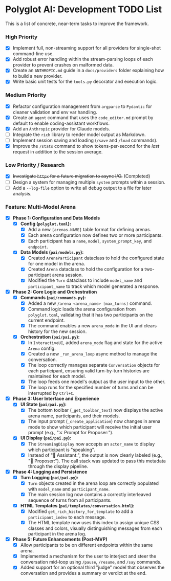 # Polyglot AI: Development TODO List

This is a list of concrete, near-term tasks to improve the framework.

### High Priority

- [x] Implement full, non-streaming support for all providers for single-shot command-line use.
- [x] Add robust error handling within the stream-parsing loops of each provider to prevent crashes on malformed data.
- [x] Create an `ANTHROPIC.md` guide in a `docs/providers` folder explaining how to build a new provider.
- [x] Write basic unit tests for the `tools.py` decorator and execution logic.

### Medium Priority

- [x] Refactor configuration management from `argparse` to `Pydantic` for cleaner validation and env var handling.
- [x] Create an `agent` command that uses the `code_editor.md` prompt by default to enable coding-assistant workflows.
- [x] Add an `Anthropic` provider for Claude models.
- [ ] Integrate the `rich` library to render model output as Markdown.
- [ ] Implement session saving and loading (`/save` and `/load` commands).
- [x] Improve the `/stats` command to show tokens-per-second for the *last* request in addition to the session average.

### Low Priority / Research

- [x] ~~Investigate `httpx` for a future migration to async I/O.~~ (Completed)
- [ ] Design a system for managing multiple `system` prompts within a session.
- [ ] Add a `--log-file` option to write all debug output to a file for later analysis.

### Feature: Multi-Model Arena
- [x] **Phase 1: Configuration and Data Models**
    - [x] **Config (`polyglot.toml`):**
        - [x] Add a new `[arenas.NAME]` table format for defining arenas.
        - [x] Each arena configuration now defines two or more participants.
        - [x] Each participant has a `name`, `model`, `system_prompt_key`, and `endpoint`.
    - [x] **Data Models (`pai/models.py`):**
        - [x] Created `ArenaParticipant` dataclass to hold the configured state for one model in the arena.
        - [x] Created `Arena` dataclass to hold the configuration for a two-participant arena session.
        - [x] Modified the `Turn` dataclass to include `model_name` and `participant_name` to track which model generated a response.
- [x] **Phase 2: Core Logic and Orchestration**
    - [x] **Commands (`pai/commands.py`):**
        - [x] Added a new `/arena <arena_name> [max_turns]` command.
        - [x] Command logic loads the arena configuration from `polyglot.toml`, validating that it has two participants on the current endpoint.
        - [x] The command enables a new `arena_mode` in the UI and clears history for the new session.
    - [x] **Orchestration (`pai/pai.py`):**
        - [x] In `InteractiveUI`, added `arena_mode` flag and state for the active `Arena` config.
        - [x] Created a new `_run_arena_loop` async method to manage the conversation.
        - [x] The loop correctly manages separate `Conversation` objects for each participant, ensuring valid turn-by-turn histories are maintained for each model.
        - [x] The loop feeds one model's output as the user input to the other.
        - [x] The loop runs for the specified number of turns and can be interrupted by `Ctrl+C`.
- [x] **Phase 3: User Interface and Experience**
    - [x] **UI State (`pai/pai.py`):**
        - [x] The bottom toolbar (`_get_toolbar_text`) now displays the active arena name, participants, and their models.
        - [x] The input prompt (`_create_application`) now changes in arena mode to show which participant will receive the initial user prompt (e.g., "⚔️ Prompt for Proposer:").
    - [x] **UI Display (`pai/pai.py`):**
        - [x] The `StreamingDisplay` now accepts an `actor_name` to display which participant is "speaking".
        - [x] Instead of "🤖 Assistant:", the output is now clearly labeled (e.g., "🤖 Proposer:"). The call stack was updated to pass this metadata through the display pipeline.
- [x] **Phase 4: Logging and Persistence**
    - [x] **Turn Logging (`pai/pai.py`):**
        - [x] `Turn` objects created in the arena loop are correctly populated with `model_name` and `participant_name`.
        - [x] The main session log now contains a correctly interleaved sequence of turns from all participants.
    - [x] **HTML Templates (`pai/templates/conversation.html`):**
        - [x] Modified `get_rich_history_for_template` to add a `participant_index` to each message.
        - [x] The HTML template now uses this index to assign unique CSS classes and colors, visually distinguishing messages from each participant in the arena log.
- [x] **Phase 5: Future Enhancements (Post-MVP)**
    - [x] Allow participants to be on different endpoints within the same arena.
    - [x] Implemented a mechanism for the user to interject and steer the conversation mid-loop using `/pause`, `/resume`, and `/say` commands.
    - [x] Added support for an optional third "judge" model that observes the conversation and provides a summary or verdict at the end.
